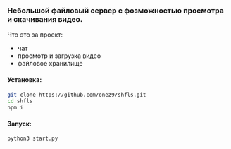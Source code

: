 ### Небольшой файловый сервер с фозможностью просмотра и скачивания видео.

Что это за проект:
- чат
- просмотр и загрузка видео
- файловое хранилище

#### Установка:
```bash
git clone https://github.com/onez9/shfls.git
cd shfls
npm i
```

#### Запуск:
```python
python3 start.py
```
